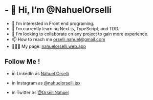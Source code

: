 # - 👋 Hi, I’m @NahuelOrselli
- 👀 I’m interested in Front end programing.
- 🌱 I’m currently learning Next.js, TypeScript, and TDD.
- 💞️ I'm looking to collaborate on any project to gain more experience.
- 📫 How to reach me orselli.nahuel@gmail.com
- 👨🏻‍💻 My page: [nahuelorselli.web.app](https://nahuelorselli.web.app)

## Follow Me !

* in LinkedIn as [Nahuel Orselli](https://www.linkedin.com/in/nahuel-orselli-912850236/)

* in Instagram as [@nahuelorselli.jsx](https://www.instagram.com/nahuelorselli.jsx/)

* in Twitter as [@OrselliNahuel](https://twitter.com/OrselliNahuel)


<!---
NahuelOrselli/NahuelOrselli is a ✨ special ✨ repository because its `README.md` (this file) appears on your GitHub profile.
You can click the Preview link to take a look at your changes.
--->
